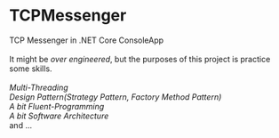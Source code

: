 # TCPMessenger
TCP Messenger in .NET Core ConsoleApp
<br>
<br>
It might be <i>over engineered</i>, but the purposes of this project is practice some skills.
<br><br>
<i>Multi-Threading</i>
<br>
<i>Design Pattern(Strategy Pattern, Factory Method Pattern)</i>
<br>
<i>A bit Fluent-Programming</i>
<br>
<i>A bit Software Architecture</i>
<br>
and ...
